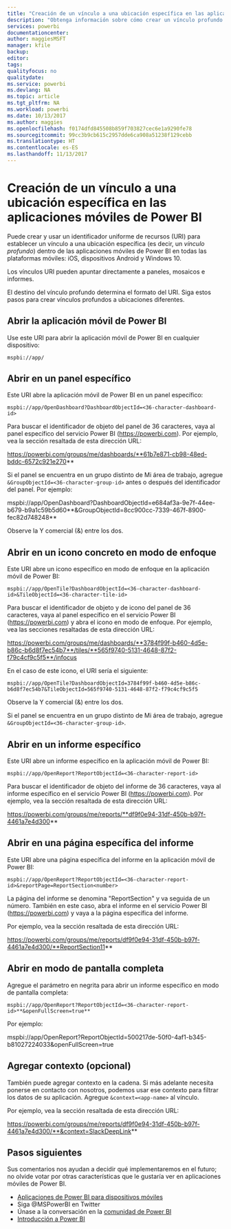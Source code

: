 ```yaml
---
title: "Creación de un vínculo a una ubicación específica en las aplicaciones móviles de Power BI"
description: "Obtenga información sobre cómo crear un vínculo profundo a un panel, icono o informe específicos en la aplicación móvil de Power BI con un identificador uniforme de recursos (URI)."
services: powerbi
documentationcenter: 
author: maggiesMSFT
manager: kfile
backup: 
editor: 
tags: 
qualityfocus: no
qualitydate: 
ms.service: powerbi
ms.devlang: NA
ms.topic: article
ms.tgt_pltfrm: NA
ms.workload: powerbi
ms.date: 10/13/2017
ms.author: maggies
ms.openlocfilehash: f0174dfd845508b859f703827cec6e1a9290fe78
ms.sourcegitcommit: 99cc3b9cb615c2957dde6ca908a51238f129cebb
ms.translationtype: HT
ms.contentlocale: es-ES
ms.lasthandoff: 11/13/2017
---
```

# <a name="create-a-link-to-a-specific-location-in-the-power-bi-mobile-apps"></a>Creación de un vínculo a una ubicación específica en las aplicaciones móviles de Power BI
Puede crear y usar un identificador uniforme de recursos (URI) para establecer un vínculo a una ubicación específica (es decir, un *vínculo profundo*) dentro de las aplicaciones móviles de Power BI en todas las plataformas móviles: iOS, dispositivos Android y Windows 10.

Los vínculos URI pueden apuntar directamente a paneles, mosaicos e informes.

El destino del vínculo profundo determina el formato del URI. Siga estos pasos para crear vínculos profundos a ubicaciones diferentes. 

## <a name="open-the-power-bi-mobile-app"></a>Abrir la aplicación móvil de Power BI
Use este URI para abrir la aplicación móvil de Power BI en cualquier dispositivo:

    mspbi://app/


## <a name="open-to-a-specific-dashboard"></a>Abrir en un panel específico
Este URI abre la aplicación móvil de Power BI en un panel específico:

    mspbi://app/OpenDashboard?DashboardObjectId=<36-character-dashboard-id>

Para buscar el identificador de objeto del panel de 36 caracteres, vaya al panel específico del servicio Power BI (https://powerbi.com). Por ejemplo, vea la sección resaltada de esta dirección URL:

https://powerbi.com/groups/me/dashboards/**61b7e871-cb98-48ed-bddc-6572c921e270**

Si el panel se encuentra en un grupo distinto de Mi área de trabajo, agregue `&GroupObjectId=<36-character-group-id>` antes o después del identificador del panel. Por ejemplo: 

mspbi://app/OpenDashboard?DashboardObjectId=e684af3a-9e7f-44ee-b679-b9a1c59b5d60**&GroupObjectId=8cc900cc-7339-467f-8900-fec82d748248**

Observe la Y comercial (&) entre los dos.

## <a name="open-to-a-specific-tile-in-focus"></a>Abrir en un icono concreto en modo de enfoque
Este URI abre un icono específico en modo de enfoque en la aplicación móvil de Power BI:

    mspbi://app/OpenTile?DashboardObjectId=<36-character-dashboard-id>&TileObjectId=<36-character-tile-id>

Para buscar el identificador de objeto y de icono del panel de 36 caracteres, vaya al panel específico en el servicio Power BI (https://powerbi.com) y abra el icono en modo de enfoque. Por ejemplo, vea las secciones resaltadas de esta dirección URL:

https://powerbi.com/groups/me/dashboards/**3784f99f-b460-4d5e-b86c-b6d8f7ec54b7**/tiles/**565f9740-5131-4648-87f2-f79c4cf9c5f5**/infocus

En el caso de este icono, el URI sería el siguiente:

    mspbi://app/OpenTile?DashboardObjectId=3784f99f-b460-4d5e-b86c-b6d8f7ec54b7&TileObjectId=565f9740-5131-4648-87f2-f79c4cf9c5f5

Observe la Y comercial (&) entre los dos.

Si el panel se encuentra en un grupo distinto de Mi área de trabajo, agregue `&GroupObjectId=<36-character-group-id>`.

## <a name="open-to-a-specific-report"></a>Abrir en un informe específico
Este URI abre un informe específico en la aplicación móvil de Power BI:

    mspbi://app/OpenReport?ReportObjectId=<36-character-report-id>

Para buscar el identificador de objeto del informe de 36 caracteres, vaya al informe específico en el servicio Power BI (https://powerbi.com). Por ejemplo, vea la sección resaltada de esta dirección URL:

https://powerbi.com/groups/me/reports/**df9f0e94-31df-450b-b97f-4461a7e4d300**

## <a name="open-to-a-specific-report-page"></a>Abrir en una página específica del informe
Este URI abre una página específica del informe en la aplicación móvil de Power BI:

    mspbi://app/OpenReport?ReportObjectId=<36-character-report-id>&reportPage=ReportSection<number>

La página del informe se denomina "ReportSection" y va seguida de un número. También en este caso, abra el informe en el servicio Power BI (https://powerbi.com) y vaya a la página específica del informe. 

Por ejemplo, vea la sección resaltada de esta dirección URL:

https://powerbi.com/groups/me/reports/df9f0e94-31df-450b-b97f-4461a7e4d300/**ReportSection11**

## <a name="open-in-full-screen-mode"></a>Abrir en modo de pantalla completa
Agregue el parámetro en negrita para abrir un informe específico en modo de pantalla completa:

    mspbi://app/OpenReport?ReportObjectId=<36-character-report-id>**&openFullScreen=true**

Por ejemplo: 

mspbi://app/OpenReport?ReportObjectId=500217de-50f0-4af1-b345-b81027224033&openFullScreen=true

## <a name="add-context-optional"></a>Agregar contexto (opcional)
También puede agregar contexto en la cadena. Si más adelante necesita ponerse en contacto con nosotros, podemos usar ese contexto para filtrar los datos de su aplicación. Agregue `&context=<app-name>` al vínculo.

Por ejemplo, vea la sección resaltada de esta dirección URL: 

https://powerbi.com/groups/me/reports/df9f0e94-31df-450b-b97f-4461a7e4d300/**&context=SlackDeepLink**

## <a name="next-steps"></a>Pasos siguientes
Sus comentarios nos ayudan a decidir qué implementaremos en el futuro; no olvide votar por otras características que le gustaría ver en aplicaciones móviles de Power BI. 

* [Aplicaciones de Power BI para dispositivos móviles](mobile-apps-for-mobile-devices.md)
* Siga @MSPowerBI en Twitter
* Únase a la conversación en la [comunidad de Power BI](http://community.powerbi.com/)
* [Introducción a Power BI](service-get-started.md)

